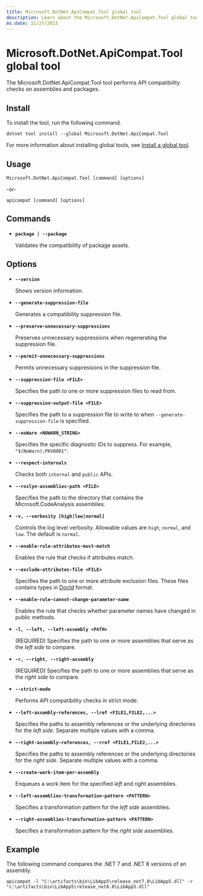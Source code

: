 ```yaml
---
title: Microsoft.DotNet.ApiCompat.Tool global tool
description: Learn about the Microsoft.DotNet.ApiCompat.Tool global tool, which performs API compatibility checks on assemblies and packages.
ms.date: 11/27/2023
---
```


# Microsoft.DotNet.ApiCompat.Tool global tool

The Microsoft.DotNet.ApiCompat.Tool tool performs API compatibility checks on assemblies and packages.

## Install

To install the tool, run the following command.

```dotnetcli
dotnet tool install --global Microsoft.DotNet.ApiCompat.Tool
```

For more information about installing global tools, see [Install a global tool](../../core/tools/global-tools.md#install-a-global-tool).

## Usage

```dotnetcli
Microsoft.DotNet.ApiCompat.Tool [command] [options]
```

-or-

```dotnetcli
apicompat [command] [options]
```

## Commands

- **`package | --package`**

  Validates the compatibility of package assets.

## Options

- **`--version`**

  Shows version information.

- **`--generate-suppression-file`**

  Generates a compatibility suppression file.

- **`--preserve-unnecessary-suppressions`**

  Preserves unnecessary suppressions when regenerating the suppression file.

- **`--permit-unnecessary-suppressions`**

  Permits unnecessary suppressions in the suppression file.

- **`--suppression-file <FILE>`**

  Specifies the path to one or more suppression files to read from.

- **`--suppression-output-file <FILE>`**

  Specifies the path to a suppression file to write to when `--generate-suppression-file` is specified.

- **`--noWarn <NOWARN_STRING>`**

  Specifies the specific diagnostic IDs to suppress. For example, `"$(NoWarn);PKV0001"`.

- **`--respect-internals`**

  Checks both `internal` and `public` APIs.

- **`--roslyn-assemblies-path <FILE>`**

  Specifies the path to the directory that contains the Microsoft.CodeAnalysis assemblies.

- **`-v, --verbosity [high|low|normal]`**

  Controls the log level verbosity. Allowable values are `high`, `normal`, and `low`. The default is `normal`.

- **`--enable-rule-attributes-must-match`**

  Enables the rule that checks if attributes match.

- **`--exclude-attributes-file <FILE>`**

  Specifies the path to one or more attribute exclusion files. These files contains types in [DocId](../../csharp/language-reference/xmldoc/index.md#id-strings) format.

- **`--enable-rule-cannot-change-parameter-name`**

  Enables the rule that checks whether parameter names have changed in public methods.

- **`-l, --left, --left-assembly <PATH>`**

  (REQUIRED) Specifies the path to one or more assemblies that serve as the *left side* to compare.

- **`-r, --right, --right-assembly`**

  (REQUIRED) Specifies the path to one or more assemblies that serve as the *right side* to compare.

- **`--strict-mode`**

  Performs API compatibility checks in strict mode.

- **`--left-assembly-references, --lref <FILE1,FILE2,...>`**

  Specifies the paths to assembly references or the underlying directories for the *left side*. Separate multiple values with a comma.

- **`--right-assembly-references, --rref <FILE1,FILE2,...>`**

  Specifies the paths to assembly references or the underlying directories for the *right side*. Separate multiple values with a comma.

- **`--create-work-item-per-assembly`**

  Enqueues a work item for the specified *left* and *right* assemblies.

- **`--left-assemblies-transformation-pattern <PATTERN>`**

  Specifies a transformation pattern for the *left side* assemblies.

- **`--right-assemblies-transformation-pattern <PATTERN>`**

  Specifies a transformation pattern for the *right side* assemblies.

## Example

The following command compares the .NET 7 and .NET 8 versions of an assembly.

```dotnetcli
apicompat -l "C:\artifacts\bin\LibApp5\release_net7.0\LibApp5.dll" -r "c:\artifacts\bin\LibApp5\release_net8.0\LibApp5.dll"
```
